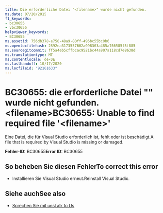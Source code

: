 ```yaml
---
title: Die erforderliche Datei "<filename>" wurde nicht gefunden.
ms.date: 07/20/2015
f1_keywords:
- bc30655
- vbc30655
helpviewer_keywords:
- BC30655
ms.assetid: 756db378-e758-48a9-88ff-496bc55bc0b6
ms.openlocfilehash: 2892ea3173557602a998303a485a766585f5f885
ms.sourcegitcommit: ff5a4eb5cffbcac9521bc44a907a118cd7e8638d
ms.translationtype: MT
ms.contentlocale: de-DE
ms.lasthandoff: 10/17/2020
ms.locfileid: "92161633"
---
```

# <a name="bc30655-unable-to-find-required-file-filename"></a><span data-ttu-id="ed0c3-102">BC30655: die erforderliche Datei "" wurde nicht gefunden. \<filename></span><span class="sxs-lookup"><span data-stu-id="ed0c3-102">BC30655: Unable to find required file '\<filename>'</span></span>

<span data-ttu-id="ed0c3-103">Eine Datei, die für Visual Studio erforderlich ist, fehlt oder ist beschädigt.</span><span class="sxs-lookup"><span data-stu-id="ed0c3-103">A file that is required by Visual Studio is missing or damaged.</span></span>

 <span data-ttu-id="ed0c3-104">**Fehler-ID:** BC30655</span><span class="sxs-lookup"><span data-stu-id="ed0c3-104">**Error ID:** BC30655</span></span>

## <a name="to-correct-this-error"></a><span data-ttu-id="ed0c3-105">So beheben Sie diesen Fehler</span><span class="sxs-lookup"><span data-stu-id="ed0c3-105">To correct this error</span></span>

- <span data-ttu-id="ed0c3-106">Installieren Sie Visual Studio erneut.</span><span class="sxs-lookup"><span data-stu-id="ed0c3-106">Reinstall Visual Studio.</span></span>

## <a name="see-also"></a><span data-ttu-id="ed0c3-107">Siehe auch</span><span class="sxs-lookup"><span data-stu-id="ed0c3-107">See also</span></span>

- [<span data-ttu-id="ed0c3-108">Sprechen Sie mit uns</span><span class="sxs-lookup"><span data-stu-id="ed0c3-108">Talk to Us</span></span>](/visualstudio/ide/feedback-options)
